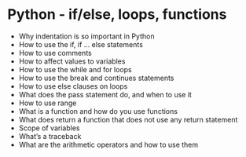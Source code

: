 # Python - if/else, loops, functions

+ Why indentation is so important in Python
+ How to use the if, if ... else statements
+ How to use comments
+ How to affect values to variables
+ How to use the while and for loops
+ How to use the break and continues statements
+ How to use else clauses on loops
+ What does the pass statement do, and when to use it
+ How to use range
+ What is a function and how do you use functions
+ What does return a function that does not use any return statement
+ Scope of variables
+ What’s a traceback
+ What are the arithmetic operators and how to use them